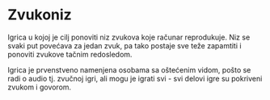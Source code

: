 ﻿# Zvukoniz

Igrica u kojoj je cilj ponoviti niz zvukova koje računar reprodukuje. 
Niz se svaki put povećava za jedan zvuk, pa tako postaje sve teže zapamtiti i ponoviti zvukove tačnim redosledom. 

Igrica je prvenstveno namenjena osobama sa oštećenim vidom, pošto se radi o audio tj. zvučnoj igri, ali mogu je igrati svi - svi delovi igre su pokriveni zvukom i govorom. 
